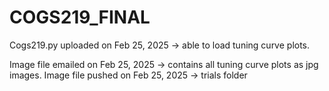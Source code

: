 # COGS219_FINAL

Cogs219.py uploaded on Feb 25, 2025 -> able to load tuning curve plots. 


Image file emailed on Feb 25, 2025 -> contains all tuning curve plots as jpg images. 
Image file pushed on Feb 25, 2025 -> trials folder 
